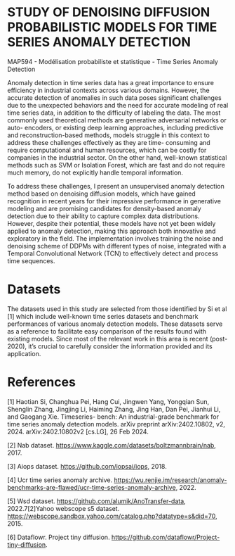 # STUDY OF DENOISING DIFFUSION PROBABILISTIC MODELS FOR TIME SERIES ANOMALY DETECTION
MAP594 - Modélisation probabiliste et statistique - Time Series Anomaly Detection 

Anomaly detection in time series data has a great importance to ensure efficiency in industrial
contexts across various domains. However, the accurate detection of anomalies in such data
poses significant challenges due to the unexpected behaviors and the need for accurate modeling
of real time series data, in addition to the difficulty of labeling the data.
The most commonly used theoretical methods are generative adversarial networks or auto-
encoders, or existing deep learning approaches, including predictive and reconstruction-based
methods, models struggle in this context to address these challenges effectively as they are time-
consuming and require computational and human resources, which can be costly for companies
in the industrial sector. On the other hand, well-known statistical methods such as SVM or
Isolation Forest, which are fast and do not require much memory, do not explicitly handle
temporal information.

To address these challenges, I present an unsupervised anomaly detection method based on
denoising diffusion models, which have gained recognition in recent years for their impressive
performance in generative modeling and are promising candidates for density-based anomaly
detection due to their ability to capture complex data distributions. However, despite their
potential, these models have not yet been widely applied to anomaly detection, making this
approach both innovative and exploratory in the field. The implementation involves training
the noise and denoising scheme of DDPMs with different types of noise, integrated with a
Temporal Convolutional Network (TCN) to effectively detect and process time sequences.


# Datasets 

The datasets used in this study are selected from those identified by Si et al [1] which include
well-known time series datasets and benchmark performances of various anomaly detection
models. These datasets serve as a reference to facilitate easy comparison of the results found
with existing models. Since most of the relevant work in this area is recent (post-2020), it’s
crucial to carefully consider the information provided and its application.

# References 
[1] Haotian Si, Changhua Pei, Hang Cui, Jingwen Yang, Yongqian Sun, Shenglin Zhang,
Jingjing Li, Haiming Zhang, Jing Han, Dan Pei, Jianhui Li, and Gaogang Xie. Timeseries-
bench: An industrial-grade benchmark for time series anomaly detection models. arXiv
preprint arXiv:2402.10802, v2, 2024. arXiv:2402.10802v2 [cs.LG], 26 Feb 2024.

[2] Nab dataset. https://www.kaggle.com/datasets/boltzmannbrain/nab, 2017.

[3] Aiops dataset. https://github.com/iopsai/iops, 2018.

[4] Ucr time series anomaly archive. https://wu.renjie.im/research/anomaly-benchmarks-are-flawed/ucr-time-series-anomaly-archive, 2022.

[5] Wsd dataset. https://github.com/alumik/AnoTransfer-data, 2022.7[2]Yahoo webscope s5 dataset. https://webscope.sandbox.yahoo.com/catalog.php?datatype=s&did=70, 2015.

[6] Dataflowr. Project tiny diffusion. https://github.com/dataflowr/Project-tiny-diffusion.

